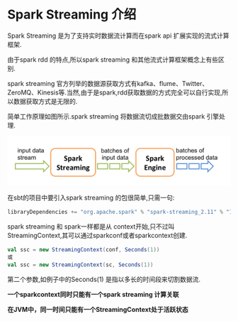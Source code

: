 # Spark Streaming 介绍

Spark Streaming 是为了支持实时数据流计算而在spark api 扩展实现的流式计算框架.

由于spark rdd 的特点,所以spark streaming 和其他流式计算框架概念上有些区别.

spark streaming 官方列举的数据源获取方式有kafka、flume、Twitter、 ZeroMQ、Kinesis等.当然,由于是spark,rdd获取数据的方式完全可以自行实现,所以数据获取方式是无限的.

简单工作原理如图所示.spark streaming 将数据流切成批数据交由spark 引擎处理.

![streamingflow.png](streamingflow.png)

在sbt的项目中要引入spark streaming 的包很简单,只需一句:

```sbt
libraryDependencies += "org.apache.spark" % "spark-streaming_2.11" % "1.3.1"
```

spark streaming 和 spark一样都是从 context开始,只不过叫 StreamingContext,其可以通过sparkconf或者sparkcontext创建.

```Scala
val ssc = new StreamingContext(conf, Seconds(1))
或
val ssc = new StreamingContext(sc, Seconds(1))
```

第二个参数,如例子中的Seconds(1) 是指以多长的时间段来切割数据流.

**一个sparkcontext同时只能有一个spark streaming 计算关联**

**在JVM中，同一时间只能有一个StreamingContext处于活跃状态**

